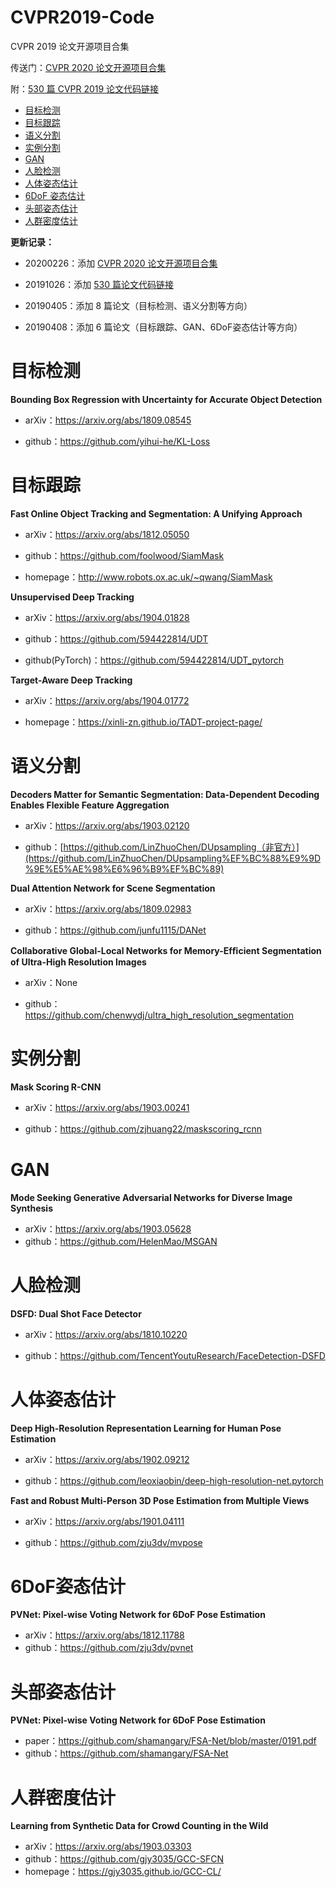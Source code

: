 # CVPR2019-Code

CVPR 2019 论文开源项目合集

传送门：[CVPR 2020 论文开源项目合集](https://github.com/amusi/CVPR2020-Code)

附：[530 篇 CVPR 2019 论文代码链接](./CVPR2019_CodeLink.csv)

- [目标检测](#Object-Detection)
- [目标跟踪](#Object-Tracking)
- [语义分割](#Semantic-Segmentation)
- [实例分割](#Instance-Segmentation)
- [GAN](#GAN)
- [人脸检测](#Face-Detection)
- [人体姿态估计](#Human-Pose-Estimation)
- [6DoF 姿态估计](#6DoF-Pose-Estimation)
- [头部姿态估计](#Head-Pose-Estimation)
- [人群密度估计](#Crowd-Counting)

**更新记录：**

- 20200226：添加 [CVPR 2020 论文开源项目合集](https://github.com/amusi/CVPR2020-Code)

- 20191026：添加 [530 篇论文代码链接](./CVPR2019_CodeLink.csv)
- 20190405：添加 8 篇论文（目标检测、语义分割等方向）
- 20190408：添加 6 篇论文（目标跟踪、GAN、6DoF姿态估计等方向）

<a name="Object-Detection"></a>

# 目标检测

**Bounding Box Regression with Uncertainty for Accurate Object Detection**

- arXiv：<https://arxiv.org/abs/1809.08545>

- github：<https://github.com/yihui-he/KL-Loss>

<a name="Object-Tracking"></a>

# 目标跟踪

**Fast Online Object Tracking and Segmentation: A Unifying Approach**

- arXiv：<https://arxiv.org/abs/1812.05050>

- github：<https://github.com/foolwood/SiamMask>

- homepage：<http://www.robots.ox.ac.uk/~qwang/SiamMask>

**Unsupervised Deep Tracking**

- arXiv：<https://arxiv.org/abs/1904.01828>

- github：<https://github.com/594422814/UDT>

- github(PyTorch)：<https://github.com/594422814/UDT_pytorch>

**Target-Aware Deep Tracking**

- arXiv：<https://arxiv.org/abs/1904.01772>

- homepage：<https://xinli-zn.github.io/TADT-project-page/>

<a name="Semantic-Segmentation"></a>

# 语义分割

**Decoders Matter for Semantic Segmentation: Data-Dependent Decoding Enables Flexible Feature Aggregation**

- arXiv：<https://arxiv.org/abs/1903.02120>

- github：[https://github.com/LinZhuoChen/DUpsampling（非官方）](https://github.com/LinZhuoChen/DUpsampling%EF%BC%88%E9%9D%9E%E5%AE%98%E6%96%B9%EF%BC%89)

**Dual Attention Network for Scene Segmentation**

- arXiv：<https://arxiv.org/abs/1809.02983>

- github：<https://github.com/junfu1115/DANet>

**Collaborative Global-Local Networks for Memory-Efﬁcient Segmentation of Ultra-High Resolution Images**

- arXiv：None

- github：<https://github.com/chenwydj/ultra_high_resolution_segmentation>

<a name="Instance-Segmentation"></a>

# 实例分割

**Mask Scoring R-CNN**

- arXiv：<https://arxiv.org/abs/1903.00241>

- github：<https://github.com/zjhuang22/maskscoring_rcnn>

<a name="GAN"></a>

# GAN

**Mode Seeking Generative Adversarial Networks for Diverse Image Synthesis**

- arXiv：<https://arxiv.org/abs/1903.05628>
- github：<https://github.com/HelenMao/MSGAN>

<a name="Face-Detection"></a>

# 人脸检测

**DSFD: Dual Shot Face Detector**

- arXiv：<https://arxiv.org/abs/1810.10220>

- github：<https://github.com/TencentYoutuResearch/FaceDetection-DSFD>

<a name="Human-Pose-Estimation"></a>

# 人体姿态估计

**Deep High-Resolution Representation Learning for Human Pose Estimation**

- arXiv：<https://arxiv.org/abs/1902.09212>

- github：<https://github.com/leoxiaobin/deep-high-resolution-net.pytorch>

**Fast and Robust Multi-Person 3D Pose Estimation from Multiple Views**

- arXiv：<https://arxiv.org/abs/1901.04111>

- github：<https://github.com/zju3dv/mvpose>

<a name="6DoF-Pose-Estimation"></a>



# 6DoF姿态估计

**PVNet: Pixel-wise Voting Network for 6DoF Pose Estimation**

- arXiv：<https://arxiv.org/abs/1812.11788>
- github：<https://github.com/zju3dv/pvnet>

<a name="Head-Pose-Estimation"></a>

# 头部姿态估计

**PVNet: Pixel-wise Voting Network for 6DoF Pose Estimation**

- paper：<https://github.com/shamangary/FSA-Net/blob/master/0191.pdf>
- github：<https://github.com/shamangary/FSA-Net>

<a name="Crowd-Counting"></a>

# 人群密度估计

**Learning from Synthetic Data for Crowd Counting in the Wild**

- arXiv：<https://arxiv.org/abs/1903.03303>
- github：<https://github.com/gjy3035/GCC-SFCN>
- homepage：<https://gjy3035.github.io/GCC-CL/>
